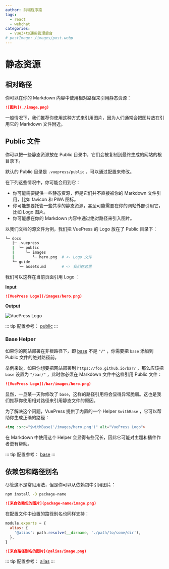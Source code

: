 ```yaml
---
author: 前端程序猿
tags:
  - react
  - webchat
categories:
  - vue3+ts通用管理后台
# postImage: /images/post.webp
---
```


# 静态资源

## 相对路径

你可以在你的 Markdown 内容中使用相对路径来引用静态资源：

```md
![图片](./image.png)
```

一般情况下，我们推荐你使用这种方式来引用图片，因为人们通常会把图片放在引用它的 Markdown 文件附近。

## Public 文件

你可以把一些静态资源放在 Public 目录中，它们会被复制到最终生成的网站的根目录下。

默认的 Public 目录是 `.vuepress/public` ，可以通过配置来修改。

在下列这些情况中，你可能会用到它：

- 你可能需要提供一些静态资源，但是它们并不直接被你的 Markdown 文件引用，比如 favicon 和 PWA 图标。
- 你可能想要托管一些共享的静态资源，甚至可能需要在你的网站外部引用它，比如 Logo 图片。
- 你可能想在你的 Markdown 内容中通过绝对路径来引入图片。

以我们文档的源文件为例，我们把 VuePress 的 Logo 放在了 Public 目录下：

```bash
└─ docs
   ├─ .vuepress
   |  └─ public
   |     └─ images
   |        └─ hero.png  # <- Logo 文件
   └─ guide
      └─ assets.md       # <- 我们在这里
```

我们可以这样在当前页面引用 Logo ：

**Input**

```md
![VuePress Logo](/images/hero.png)
```

**Output**

![VuePress Logo](/images/hero.png)

::: tip
配置参考： [public](../reference/config.md#public)
:::

### Base Helper

如果你的网站部署在非根路径下，即 [base](../reference/config.md#base) 不是 `"/"` ，你需要把 `base` 添加到 Public 文件的绝对路径前。

举例来说，如果你想要把网站部署到 `https://foo.github.io/bar/` ，那么应该把 `base` 设置为 `"/bar/"` ，此时你必须在 Markdown 文件中这样引用 Public 文件：

```md
![VuePress Logo](/bar/images/hero.png)
```

显然，一旦某一天你修改了 `base`，这样的路径引用将会显得异常脆弱。这也是我们推荐你使用相对路径来引用静态文件的原因。

为了解决这个问题，VuePress 提供了内置的一个 Helper `$withBase` ，它可以帮助你生成正确的路径：

```md
<img :src="$withBase('/images/hero.png')" alt="VuePress Logo">
```

在 Markdown 中使用这个 Helper 会显得有些冗长，因此它可能对主题和插件作者更有帮助。

::: tip
配置参考： [base](../reference/config.md#base)
:::

## 依赖包和路径别名

尽管这不是常见用法，但是你可以从依赖包中引用图片：

```bash
npm install -D package-name
```

```md
![来自依赖包的图片](package-name/image.png)
```

在配置文件中设置的路径别名也同样支持：

```js
module.exports = {
  alias: {
    '@alias': path.resolve(__dirname, './path/to/some/dir'),
  },
}
```

```md
![来自路径别名的图片](@alias/image.png)
```

::: tip
配置参考： [alias](../reference/config.md#alias)
:::
